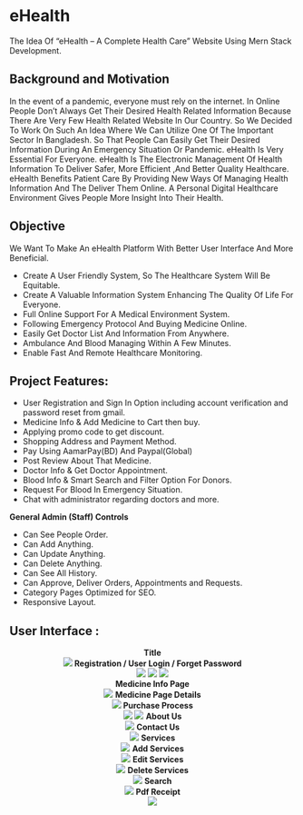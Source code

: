# eHealth

The Idea Of “eHealth – A Complete Health Care” Website Using Mern Stack Development.

## Background and Motivation

In the event of a pandemic, everyone must rely on the internet. In Online People Don’t Always Get Their Desired Health Related Information Because There Are Very Few Health Related Website In Our Country. So We Decided To Work On Such An Idea Where We Can Utilize One Of The Important Sector In Bangladesh.
So That People Can Easily Get Their Desired Information During An Emergency Situation Or Pandemic. eHealth Is Very Essential For Everyone. eHealth Is The
Electronic Management Of Health Information To Deliver Safer, More Efficient ,And Better Quality Healthcare. eHealth Benefits Patient Care By Providing New
Ways Of Managing Health Information And The Deliver Them Online. A Personal Digital Healthcare Environment Gives People More Insight Into Their Health.

## Objective 
We Want To Make An eHealth Platform With Better User Interface And More
Beneficial.
- Create A User Friendly System, So The Healthcare System Will Be Equitable.
- Create A Valuable Information System Enhancing The Quality Of Life For
Everyone.
- Full Online Support For A Medical Environment System.
- Following Emergency Protocol And Buying Medicine Online.
- Easily Get Doctor List And Information From Anywhere.
- Ambulance And Blood Managing Within A Few Minutes.
- Enable Fast And Remote Healthcare Monitoring.

## Project Features:
- User Registration and Sign In Option including account verification and password reset from gmail.
- Medicine Info & Add Medicine to Cart then buy.
- Applying promo code to get discount.
- Shopping Address and Payment Method.
- Pay Using AamarPay(BD) And Paypal(Global)
- Post Review About That Medicine. 
- Doctor Info & Get Doctor Appointment.
- Blood Info & Smart Search and Filter Option For Donors.
- Request For Blood In Emergency Situation.
- Chat with administrator regarding doctors and more.
  
**General Admin (Staff) Controls** 
- Can See People Order.
- Can Add Anything.
- Can Update Anything.
- Can Delete Anything.
- Can See All History.
- Can Approve, Deliver Orders, Appointments and Requests.
- Category Pages Optimized for SEO.
- Responsive Layout.

## User Interface :
<p align="center">
  <b>Title</b><br>
    <img src="ss/title.JPG">
   <b> Registration / User Login / Forget Password</b><br>
    <img src="ss/login.jpg">
    <img src="ss/reg.jpg">
    <img src="ss/forget.jpg">
    <br><b> Medicine Info Page</b><br>
    <img src="ss/medicine_page.jpg">
    <b> Medicine Page Details</b><br>
    <img src="ss/medicine_details.jpg">
    <b> Purchase Process</b><br>
    <img src="ss/purchase 1.jpg">
    <img src="ss/purchase 2.jpg">
    <b> About Us</b><br>
    <img src="ss/about%20us.jpg">
    <b> Contact Us</b><br>
    <img src="ss/contact us.jpg">
    <b> Services</b><br>
    <img src="ss/services.jpg">
    <b> Add Services</b><br>
    <img src="ss/add.jpg">
    <b> Edit Services</b><br>
    <img src="ss/edit.jpg">
    <b> Delete Services</b><br>
    <img src="ss/delete.jpg">
    <b> Search</b><br>
    <img src="ss/search.jpg">
    <b> Pdf Receipt</b><br>
    <img src="ss/pdf.jpg">

</p>

